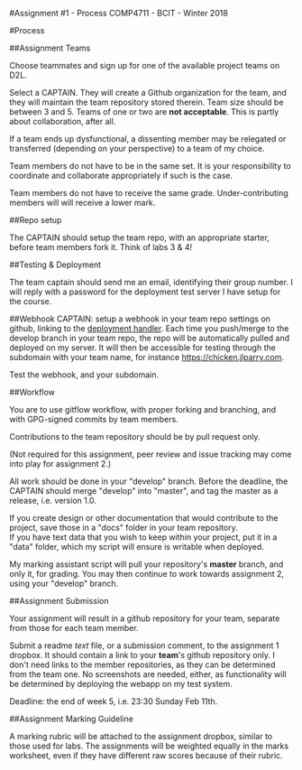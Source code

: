 #Assignment #1 - Process
COMP4711 - BCIT - Winter 2018

#Process

##Assignment Teams

Choose teammates and sign up for one of the available project teams
on D2L.

Select a CAPTAIN. They will create a Github organization
for the team, and they will maintain the team repository stored therein.
Team size should be between 3 and 5. Teams of one or two are **not acceptable**. 
This is partly about collaboration, after all.

If a team ends up dysfunctional, a dissenting member may be relegated or
transferred (depending on your perspective) to a team of my choice.

Team members do not have to be in the same set. It is your responsibility to coordinate
and collaborate appropriately if such is the case.

Team members do not have to receive the same grade.
Under-contributing members will will receive a lower mark.

##Repo setup

The CAPTAIN should setup the team repo, with an appropriate starter,
before team members fork it. Think of labs 3 & 4!

##Testing & Deployment

The team captain should send me an email, identifying their group number.
I will reply with a password for the deployment test server I have setup
for the course.

##Webhook
CAPTAIN: setup a webhook in your team repo settings on github,
linking to the [deployment handler](https://deployer.jlparry.com/please).
Each time you push/merge to the develop branch in your team repo, the
repo will be automatically pulled and deployed on my server. 
It will then be accessible for testing through the subdomain with
your team name, for instance https://chicken.jlparry.com.

Test the webhook, and your subdomain.

##Workflow

You are to use gitflow workflow, with proper forking and branching, and
with GPG-signed commits by team members. 

Contributions to the team repository should be by pull request only.

(Not required for this assignment, peer review and issue tracking may
come into play for assignment 2.)

All work should be done in your "develop" branch.
Before the deadline, the CAPTAIN should merge "develop" into "master",
and tag the master as a release, i.e. version 1.0.

If you create design or other documentation that would contribute to
the project, save those in a "docs" folder in your team repository.  
If you have text data that you wish to keep within your project,
put it in a "data" folder, which my script will ensure is writable
when deployed.

My marking assistant script will pull your repository's **master** branch,
and only it, for grading. 
You may then continue to work towards assignment 2, using your "develop" branch.

##Assignment Submission

Your assignment will result in a github repository for your team, separate from those for each team
member.

Submit a readme *text* file, or a submission comment, to the assignment 1 dropbox. 
It should contain a link to your **team**'s github repository only. 
I don't need links to the member repositories, as they can be determined
from the team one. No screenshots are needed, either, as functionality
will be determined by deploying the webapp on my test system.

Deadline: the end of week 5, i.e. 23:30 Sunday Feb 11th.

##Assignment Marking Guideline

A marking rubric will be attached to the assignment dropbox, similar to 
those used for labs. The assignments will be weighted equally in the marks worksheet,
even if they have different raw scores because of their rubric.

